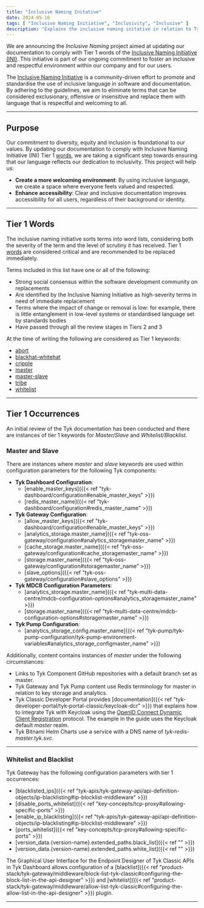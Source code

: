 ```yaml
---
title: "Inclusive Naming Initative"
date: 2024-05-16
tags: [ "Inclusive Naming Initiative", "Inclusivity", "Inclusive" ]
description: "Explains the inclusive naming initative in relation to Tyk docs"
---
```


We are announcing the *Inclusive Naming* project aimed at updating our documentation to comply with Tier 1 words of the [Inclusive Naming Initiative (INI)](https://inclusivenaming.org/). This initiative is part of our ongoing commitment to foster an inclusive and respectful environment within our company and for our users.

The [Inclusive Naming Initiative](https://inclusivenaming.org/) is a community-driven effort to promote and standardise the use of inclusive language in software and documentation. By adhering to the guidelines, we aim to eliminate terms that can be considered exclusionary, offensive or insensitive and replace them with language that is respectful and welcoming to all.

---

## Purpose

Our commitment to diversity, equity and inclusion is foundational to our values. By updating our documentation to comply with Inclusive Naming Initiative (INI) Tier 1 [words](https://inclusivenaming.org/word-lists/tier-1), we are taking a significant step towards ensuring that our language reflects our dedication to inclusivity. This project will help us:

- **Create a more welcoming environment**: By using inclusive language, we create a space where everyone feels valued and respected.
- **Enhance accessibility**: Clear and inclusive documentation improves accessibility for all users, regardless of their background or identity.

---

## Tier 1 Words

The inclusive naming initiative sorts terms into word lists, considering both the severity of the term and the level of scrutiny it has received. Tier 1 [words](https://inclusivenaming.org/word-lists/tier-1) are considered critical and are recommended to be replaced immediately.

Terms included in this list have one or all of the following:

- Strong social consensus within the software development community on replacements
- Are identified by the Inclusive Naming Initiative as high-severity terms in need of immediate replacement
- Terms where the impact of change or removal is low: for example, there is little entanglement in low-level systems or standardised language set by standards bodies
- Have passed through all the review stages in Tiers 2 and 3

At the time of writing the following are considered as Tier 1 keywords:

- [abort](https://inclusivenaming.org/word-lists/tier-1/abort/)
- [blackhat-whitehat](https://inclusivenaming.org/word-lists/tier-1/blackhat-whitehat/)
- [cripple](https://inclusivenaming.org/word-lists/tier-1/_cripple/)
- [master](https://inclusivenaming.org/word-lists/tier-1/_master/)
- [master-slave](https://inclusivenaming.org/word-lists/tier-1/_master-slave/)
- [tribe](https://inclusivenaming.org/word-lists/tier-1/tribe/)
- [whitelist](https://inclusivenaming.org/word-lists/tier-1/whitelist/)

---

## Tier 1 Occurrences

An initial review of the Tyk documentation has been conducted and there are instances of tier 1 keywords for
*Master/Slave* and *Whitelist/Blacklist*.
 
### Master and Slave

There are instances where *master* and *slave* keywords are used within configuration parameters for the following Tyk components:

- **Tyk Dashboard Configuration**:
    - [enable_master_keys]({{< ref "tyk-dashboard/configuration#enable_master_keys" >}})
    - [redis_master_name]({{< ref "tyk-dashboard/configuration#redis_master_name" >}})
- **Tyk Gateway Configuration**:
    - [allow_master_keys]({{< ref "tyk-dashboard/configuration#enable_master_keys" >}})
    - [analytics_storage.master_name]({{< ref "tyk-oss-gateway/configuration#analytics_storagemaster_name" >}})
    - [cache_storage.master_name]({{< ref "tyk-oss-gateway/configuration#cache_storagemaster_name" >}})
    - [storage.master_name]({{< ref "tyk-oss-gateway/configuration#storagemaster_name" >}})
    - [slave_options]({{< ref "tyk-oss-gateway/configuration#slave_options" >}})
- **Tyk MDCB Configuration Parameters**:
    - [analytics_storage.master_name]({{< ref "tyk-multi-data-centre/mdcb-configuration-options#analytics_storagemaster_name" >}})
    - [storage.master_name]({{< ref "tyk-multi-data-centre/mdcb-configuration-options#storagemaster_name" >}})
- **Tyk Pump Configuration**:
    - [analytics_storage_config.master_name]({{< ref "tyk-pump/tyk-pump-configuration/tyk-pump-environment-variables#analytics_storage_configmaster_name" >}})

Additionally, content contains instances of *master* under the following circumstances:
- Links to Tyk Component GitHub repositories with a default branch set as master. 
- Tyk Gateway and Tyk Pump content use Redis terminology for master in relation to key storage and analytics. 
- Tyk Classic Developer Portal provides [documentation]({{< ref "tyk-developer-portal/tyk-portal-classic/keycloak-dcr" >}}) that explains how to integrate Tyk with Keycloak using the [OpenID Connect Dynamic Client Registration](https://tools.ietf.org/html/rfc7591) protocol. The example in the guide uses the Keycloak default *master* realm.
- Tyk Bitnami Helm Charts use a service with a DNS name of *tyk-redis-master.tyk.svc*.

---

### Whitelist and Blacklist

Tyk Gateway has the following configuration parameters with tier 1 occurrences:

- [blacklisted_ips]({{< ref "tyk-apis/tyk-gateway-api/api-definition-objects/ip-blacklisting#ip-blocklist-middleware" >}})
- [disable_ports_whitelist]({{< ref "key-concepts/tcp-proxy#allowing-specific-ports" >}})
- [enable_ip_blacklisting]({{< ref "tyk-apis/tyk-gateway-api/api-definition-objects/ip-blacklisting#ip-blocklist-middleware" >}})
- [ports_whitelist]({{< ref "key-concepts/tcp-proxy#allowing-specific-ports" >}})
- [version_data.{version-name}.extended_paths.black_list]({{< ref "" >}})
- [version_data.{version-name}.extended_paths.white_list]({{< ref "" >}})

The Graphical User Interface for the Endpoint Designer of Tyk Classic APIs in Tyk Dashboard allows configuration of a [blacklist]({{< ref "product-stack/tyk-gateway/middleware/block-list-tyk-classic#configuring-the-block-list-in-the-api-designer" >}}) and [whitelist]({{< ref "product-stack/tyk-gateway/middleware/allow-list-tyk-classic#configuring-the-allow-list-in-the-api-designer" >}}) plugin.

---
